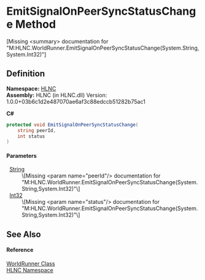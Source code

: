 # EmitSignalOnPeerSyncStatusChange Method


\[Missing &lt;summary&gt; documentation for "M:HLNC.WorldRunner.EmitSignalOnPeerSyncStatusChange(System.String,System.Int32)"\]



## Definition
**Namespace:** <a href="N_HLNC">HLNC</a>  
**Assembly:** HLNC (in HLNC.dll) Version: 1.0.0+03b6c1d2e487070ae6af3c88edccb51282b75ac1

**C#**
``` C#
protected void EmitSignalOnPeerSyncStatusChange(
	string peerId,
	int status
)
```



#### Parameters
<dl><dt>  <a href="https://learn.microsoft.com/dotnet/api/system.string" target="_blank" rel="noopener noreferrer">String</a></dt><dd>\[Missing &lt;param name="peerId"/&gt; documentation for "M:HLNC.WorldRunner.EmitSignalOnPeerSyncStatusChange(System.String,System.Int32)"\]</dd><dt>  <a href="https://learn.microsoft.com/dotnet/api/system.int32" target="_blank" rel="noopener noreferrer">Int32</a></dt><dd>\[Missing &lt;param name="status"/&gt; documentation for "M:HLNC.WorldRunner.EmitSignalOnPeerSyncStatusChange(System.String,System.Int32)"\]</dd></dl>

## See Also


#### Reference
<a href="T_HLNC_WorldRunner">WorldRunner Class</a>  
<a href="N_HLNC">HLNC Namespace</a>  
